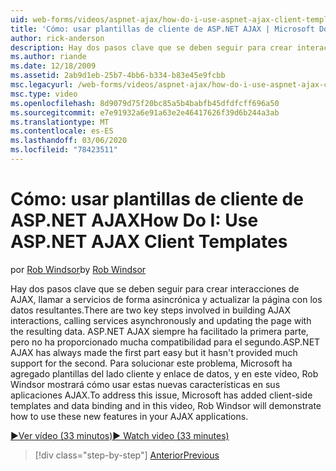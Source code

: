 ```yaml
---
uid: web-forms/videos/aspnet-ajax/how-do-i-use-aspnet-ajax-client-templates
title: 'Cómo: usar plantillas de cliente de ASP.NET AJAX | Microsoft Docs'
author: rick-anderson
description: Hay dos pasos clave que se deben seguir para crear interacciones de AJAX, llamar a servicios de forma asincrónica y actualizar la página con los datos resultantes. ASP.NET AJAX h...
ms.author: riande
ms.date: 12/18/2009
ms.assetid: 2ab9d1eb-25b7-4bb6-b334-b83e45e9fcbb
msc.legacyurl: /web-forms/videos/aspnet-ajax/how-do-i-use-aspnet-ajax-client-templates
msc.type: video
ms.openlocfilehash: 8d9079d75f20bc85a5b4babfb45dfdfcff696a50
ms.sourcegitcommit: e7e91932a6e91a63e2e46417626f39d6b244a3ab
ms.translationtype: MT
ms.contentlocale: es-ES
ms.lasthandoff: 03/06/2020
ms.locfileid: "78423511"
---
```

# <a name="how-do-i-use-aspnet-ajax-client-templates"></a><span data-ttu-id="f40f9-104">Cómo: usar plantillas de cliente de ASP.NET AJAX</span><span class="sxs-lookup"><span data-stu-id="f40f9-104">How Do I: Use ASP.NET AJAX Client Templates</span></span>

<span data-ttu-id="f40f9-105">por [Rob Windsor](https://twitter.com/robwindsor)</span><span class="sxs-lookup"><span data-stu-id="f40f9-105">by [Rob Windsor](https://twitter.com/robwindsor)</span></span>

<span data-ttu-id="f40f9-106">Hay dos pasos clave que se deben seguir para crear interacciones de AJAX, llamar a servicios de forma asincrónica y actualizar la página con los datos resultantes.</span><span class="sxs-lookup"><span data-stu-id="f40f9-106">There are two key steps involved in building AJAX interactions, calling services asynchronously and updating the page with the resulting data.</span></span> <span data-ttu-id="f40f9-107">ASP.NET AJAX siempre ha facilitado la primera parte, pero no ha proporcionado mucha compatibilidad para el segundo.</span><span class="sxs-lookup"><span data-stu-id="f40f9-107">ASP.NET AJAX has always made the first part easy but it hasn't provided much support for the second.</span></span> <span data-ttu-id="f40f9-108">Para solucionar este problema, Microsoft ha agregado plantillas del lado cliente y enlace de datos, y en este vídeo, Rob Windsor mostrará cómo usar estas nuevas características en sus aplicaciones AJAX.</span><span class="sxs-lookup"><span data-stu-id="f40f9-108">To address this issue, Microsoft has added client-side templates and data binding and in this video, Rob Windsor will demonstrate how to use these new features in your AJAX applications.</span></span>

[<span data-ttu-id="f40f9-109">&#9654;Ver vídeo (33 minutos)</span><span class="sxs-lookup"><span data-stu-id="f40f9-109">&#9654; Watch video (33 minutes)</span></span>](https://channel9.msdn.com/Blogs/ASP-NET-Site-Videos/how-do-i-use-aspnet-ajax-client-templates)

> [!div class="step-by-step"]
> [<span data-ttu-id="f40f9-110">Anterior</span><span class="sxs-lookup"><span data-stu-id="f40f9-110">Previous</span></span>](how-do-i-customize-error-handling-for-the-aspnet-ajax-updatepanel.md)
